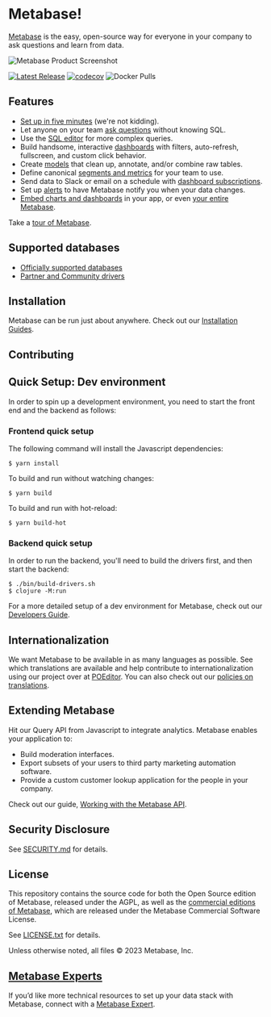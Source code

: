 # Metabase!

[Metabase](https://www.metabase.com) is the easy, open-source way for everyone in your company to ask questions and learn from data.

![Metabase Product Screenshot](docs/images/metabase-product-screenshot.svg)

[![Latest Release](https://img.shields.io/github/release/metabase/metabase.svg?label=latest%20release)](https://github.com/metabase/metabase/releases)
[![codecov](https://codecov.io/gh/metabase/metabase/branch/master/graph/badge.svg)](https://codecov.io/gh/metabase/metabase)
![Docker Pulls](https://img.shields.io/docker/pulls/metabase/metabase)

## Features

- [Set up in five minutes](https://www.metabase.com/docs/latest/setting-up-metabase.html) (we're not kidding).
- Let anyone on your team [ask questions](https://www.metabase.com/docs/latest/users-guide/04-asking-questions.html) without knowing SQL.
- Use the [SQL editor](https://www.metabase.com/docs/latest/users-guide/writing-sql.html) for more complex queries.
- Build handsome, interactive [dashboards](https://www.metabase.com/docs/latest/users-guide/07-dashboards.html) with filters, auto-refresh, fullscreen, and custom click behavior.
- Create [models](https://www.metabase.com/learn/getting-started/models) that clean up, annotate, and/or combine raw tables.
- Define canonical [segments and metrics](https://www.metabase.com/docs/latest/administration-guide/07-segments-and-metrics.html) for your team to use.
- Send data to Slack or email on a schedule with [dashboard subscriptions](https://www.metabase.com/docs/latest/users-guide/dashboard-subscriptions).
- Set up [alerts](https://www.metabase.com/docs/latest/users-guide/15-alerts.html) to have Metabase notify you when your data changes.
- [Embed charts and dashboards](https://www.metabase.com/docs/latest/administration-guide/13-embedding.html) in your app, or even [your entire Metabase](https://www.metabase.com/docs/latest/enterprise-guide/full-app-embedding.html).

Take a [tour of Metabase](https://www.metabase.com/learn/getting-started/tour-of-metabase).

## Supported databases

- [Officially supported databases](./docs/databases/connecting.md#connecting-to-supported-databases)
- [Partner and Community drivers](./docs/developers-guide/partner-and-community-drivers.md)

## Installation

Metabase can be run just about anywhere. Check out our [Installation Guides](https://www.metabase.com/docs/latest/operations-guide/installing-metabase.html).

## Contributing

## Quick Setup: Dev environment

In order to spin up a development environment, you need to start the front end and the backend as follows:

### Frontend quick setup

The following command will install the Javascript dependencies:

```
$ yarn install
```

To build and run without watching changes:

```
$ yarn build
```

To build and run with hot-reload:

```
$ yarn build-hot 
```

### Backend  quick setup

In order to run the backend, you'll need to build the drivers first, and then start the backend:

```
$ ./bin/build-drivers.sh
$ clojure -M:run
```

For a more detailed setup of a dev environment for Metabase, check out our [Developers Guide](./docs/developers-guide/start.md).

## Internationalization

We want Metabase to be available in as many languages as possible. See which translations are available and help contribute to internationalization using our project over at [POEditor](https://poeditor.com/join/project/ynjQmwSsGh). You can also check out our [policies on translations](https://www.metabase.com/docs/latest/administration-guide/localization.html).

## Extending Metabase

Hit our Query API from Javascript to integrate analytics. Metabase enables your application to:

- Build moderation interfaces.
- Export subsets of your users to third party marketing automation software.
- Provide a custom customer lookup application for the people in your company.

Check out our guide, [Working with the Metabase API](https://www.metabase.com/learn/administration/metabase-api).

## Security Disclosure

See [SECURITY.md](./SECURITY.md) for details.

## License

This repository contains the source code for both the Open Source edition of Metabase, released under the AGPL, as well as the [commercial editions of Metabase](https://www.metabase.com/pricing), which are released under the Metabase Commercial Software License.

See [LICENSE.txt](./LICENSE.txt) for details.

Unless otherwise noted, all files © 2023 Metabase, Inc.

## [Metabase Experts](https://www.metabase.com/partners/)

If you’d like more technical resources to set up your data stack with Metabase, connect with a [Metabase Expert](https://www.metabase.com/partners/?utm_source=readme&utm_medium=metabase-expetrs&utm_campaign=readme).
